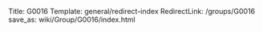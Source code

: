 Title: G0016
Template: general/redirect-index
RedirectLink: /groups/G0016
save_as: wiki/Group/G0016/index.html